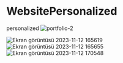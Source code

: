 #  WebsitePersonalized
 personalized
 ![portfolio-2](https://github.com/erengorkemsahin/WebSiteDesign/assets/150356436/83235023-a234-4420-8ec9-3acb62d85499)

 ![Ekran görüntüsü 2023-11-12 165619](https://github.com/erengorkemsahin/WebSiteDesign/assets/150356436/1691eed1-550c-4740-a967-4527115ea89e)
![Ekran görüntüsü 2023-11-12 165655](https://github.com/erengorkemsahin/WebSiteDesign/assets/150356436/ec84de2f-624a-4417-bf69-84b225394ba4)
![Ekran görüntüsü 2023-11-12 170548](https://github.com/erengorkemsahin/WebSiteDesign/assets/150356436/e88f4226-1c5d-4fe2-a730-7c2192a46f01)





